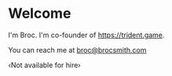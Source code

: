 # Welcome

I'm Broc. I'm co-founder of https://trident.game.

You can reach me at broc@brocsmith.com

‹Not available for hire›
